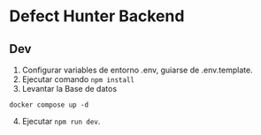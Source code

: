# Defect Hunter Backend

## Dev
1. Configurar variables de entorno .env, guiarse de .env.template.
2. Ejecutar comando ```npm install```
3. Levantar la Base de datos
```
docker compose up -d
```
4. Ejecutar ```npm run dev```.
